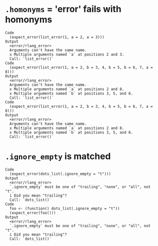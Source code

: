 # `.homonyms` = 'error' fails with homonyms

    Code
      (expect_error(list_error(1, a = 2, a = 3)))
    Output
      <error/rlang_error>
      Arguments can't have the same name.
      x Multiple arguments named `a` at positions 2 and 3.
      Call: `list_error()`
    Code
      (expect_error(list_error(1, a = 2, b = 3, 4, b = 5, b = 6, 7, a = 8)))
    Output
      <error/rlang_error>
      Arguments can't have the same name.
      x Multiple arguments named `a` at positions 2 and 8.
      x Multiple arguments named `b` at positions 3, 5, and 6.
      Call: `list_error()`
    Code
      (expect_error(list_error(1, a = 2, b = 3, 4, b = 5, b = 6, 7, a = 8)))
    Output
      <error/rlang_error>
      Arguments can't have the same name.
      x Multiple arguments named `a` at positions 2 and 8.
      x Multiple arguments named `b` at positions 3, 5, and 6.
      Call: `list_error()`

# `.ignore_empty` is matched

    Code
      (expect_error(dots_list(.ignore_empty = "t")))
    Output
      <error/rlang_error>
      `.ignore_empty` must be one of "trailing", "none", or "all", not "t".
      i Did you mean "trailing"?
      Call: `dots_list()`
    Code
      foo <- (function() dots_list(.ignore_empty = "t"))
      (expect_error(foo()))
    Output
      <error/rlang_error>
      `.ignore_empty` must be one of "trailing", "none", or "all", not "t".
      i Did you mean "trailing"?
      Call: `dots_list()`

